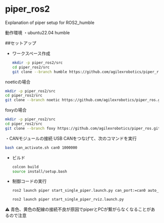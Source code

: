 # piper_ros2
Explanation of piper setup for ROS2_humble


動作環境
・ubuntu22.04 humble

##セットアップ
- ワークスペース作成
   ```bash
   mkdir -p piper_ros2/src
   cd piper_ros2/src
   git clone --branch humble https://github.com/agilexrobotics/piper_ros.git
   ```

noeticの場合
   ```bash
   mkdir -p piper_ros2/src
   cd piper_ros2/src
   git clone --branch noetic https://github.com/agilexrobotics/piper_ros.git
   ```

foxyの場合
   ```bash
   mkdir -p piper_ros2/src
   cd piper_ros2/src
   git clone --branch foxy https://github.com/agilexrobotics/piper_ros.git
   ```

・CANモジュールの接続
USB CANをつなげて、次のコマンドを実行
   ```bash
   bash can_activate.sh can0 1000000
   ```

- ビルド
   ```bash
   colcon build
   source install/setup.bash
   ```
- 制御コードの実行 
   ```bash
   ros2 launch piper start_single_piper.launch.py can_port:=can0 auto_enable:=true gripper_exist:=false gripper_val_mutiple:=2
   ```

   ```bash
   ros2 launch piper start_single_piper_rviz.launch.py
   ```
   
⚠️ 青色、黄色の配線の接続不良が原因でpiperとPCが繋がらなくなることがあるので注意
